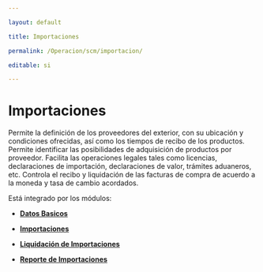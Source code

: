 ---
layout: default
title: Importaciones
permalink: /Operacion/scm/importacion/
editable: si
---

# Importaciones  

Permite la definición de los proveedores del exterior, con su ubicación y condiciones ofrecidas, así como los tiempos de recibo de los productos.  Permite identificar las posibilidades de adquisición de productos por proveedor. Facilita las operaciones legales tales como licencias, declaraciones de importación, declaraciones de valor, trámites aduaneros, etc.  Controla el recibo y liquidación de las facturas de compra de acuerdo a la moneda y tasa de cambio acordados.

Está integrado por los módulos:

* [**Datos Basicos**](http://docs.oasiscom.com/Operacion/scm/importacion/ybasica/)
* [**Importaciones**](http://docs.oasiscom.com/Operacion/scm/importacion/yimportaci/)
* [**Liquidación de Importaciones**](http://docs.oasiscom.com/Operacion/scm/importacion/yliquidaci/)
* [**Reporte de Importaciones**](http://docs.oasiscom.com/Operacion/scm/importacion/yreporte/)